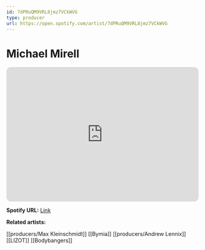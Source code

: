 ```yaml
---
id: 7dPRuQM9VRL8jmz7VCkWVG
type: producer
url: https://open.spotify.com/artist/7dPRuQM9VRL8jmz7VCkWVG
---
```

# Michael Mirell

<iframe style="border-radius:12px" src="https://open.spotify.com/embed/artist/7dPRuQM9VRL8jmz7VCkWVG" width="100%" height="352" frameBorder="0" allowfullscreen="" allow="autoplay; clipboard-write; encrypted-media; fullscreen; picture-in-picture" loading="lazy"></iframe>

**Spotify URL:** [Link](https://open.spotify.com/artist/7dPRuQM9VRL8jmz7VCkWVG)

**Related artists:**

[[producers/Max Kleinschmidt]]
[[Bymia]]
[[producers/Andrew Lennix]]
[[LIZOT]]
[[Bodybangers]]
